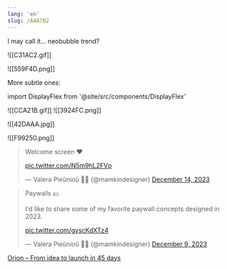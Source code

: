 ```yaml
---
lang: 'en'
slug: /A4A7B2
---
```


I may call it... neobubble trend?

![[C31AC2.gif]]

![[559F4D.png]]

More subtle ones:

import DisplayFlex from '@site/src/components/DisplayFlex'

<DisplayFlex>

![[CCA21B.gif]]
![[3924FC.png]]

</DisplayFlex>

![[42DAAA.jpg]]

![[F99250.png]]

<blockquote class="twitter-tweet">

Welcome screen ❤

<a href="https://t.co/N5m9hL2FVp">pic.twitter.com/N5m9hL2FVp</a>

&mdash; Valera Pieŭnioŭ 💙💛 (@mamkindesigner) <a href="https://twitter.com/mamkindesigner/status/1735223233375526958?ref_src=twsrc%5Etfw">December 14, 2023</a>

</blockquote>

<blockquote class="twitter-tweet">

Paywalls 💵<br/><br/>I&#39;d like to share some of my favorite paywall concepts designed in 2023.

<a href="https://t.co/gyscKdXTz4">pic.twitter.com/gyscKdXTz4</a>

&mdash; Valera Pieŭnioŭ 💙💛 (@mamkindesigner) <a href="https://twitter.com/mamkindesigner/status/1733454088183193612?ref_src=twsrc%5Etfw">December 9, 2023</a>

</blockquote>

[Orion – From idea to launch in 45 days](https://www.lux.camera/orion-from-idea-to-launch-in-45-days/)
